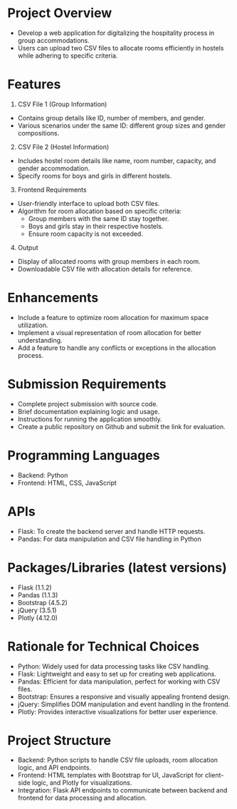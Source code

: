 # Project Overview
- Develop a web application for digitalizing the hospitality process in group accommodations.
- Users can upload two CSV files to allocate rooms efficiently in hostels while adhering to specific criteria.

# Features
1. CSV File 1 (Group Information)
- Contains group details like ID, number of members, and gender.
- Various scenarios under the same ID: different group sizes and gender compositions.

2. CSV File 2 (Hostel Information)
- Includes hostel room details like name, room number, capacity, and gender accommodation.
- Specify rooms for boys and girls in different hostels.

3. Frontend Requirements
- User-friendly interface to upload both CSV files.
- Algorithm for room allocation based on specific criteria:
  - Group members with the same ID stay together.
  - Boys and girls stay in their respective hostels.
  - Ensure room capacity is not exceeded.

4. Output
- Display of allocated rooms with group members in each room.
- Downloadable CSV file with allocation details for reference.

# Enhancements
- Include a feature to optimize room allocation for maximum space utilization.
- Implement a visual representation of room allocation for better understanding.
- Add a feature to handle any conflicts or exceptions in the allocation process.

# Submission Requirements
- Complete project submission with source code.
- Brief documentation explaining logic and usage.
- Instructions for running the application smoothly.
- Create a public repository on Github and submit the link for evaluation.

# Programming Languages
- Backend: Python
- Frontend: HTML, CSS, JavaScript

# APIs
- Flask: To create the backend server and handle HTTP requests.
- Pandas: For data manipulation and CSV file handling in Python

# Packages/Libraries (latest versions)
- Flask (1.1.2)
- Pandas (1.1.3)
- Bootstrap (4.5.2)
- jQuery (3.5.1)
- Plotly (4.12.0)

# Rationale for Technical Choices
- Python: Widely used for data processing tasks like CSV handling.
- Flask: Lightweight and easy to set up for creating web applications.
- Pandas: Efficient for data manipulation, perfect for working with CSV files.
- Bootstrap: Ensures a responsive and visually appealing frontend design.
- jQuery: Simplifies DOM manipulation and event handling in the frontend.
- Plotly: Provides interactive visualizations for better user experience.

# Project Structure
- Backend: Python scripts to handle CSV file uploads, room allocation logic, and API endpoints.
- Frontend: HTML templates with Bootstrap for UI, JavaScript for client-side logic, and Plotly for visualizations.
- Integration: Flask API endpoints to communicate between backend and frontend for data processing and allocation.